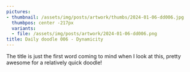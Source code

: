 ```yaml
---
pictures:
- thumbnail: /assets/img/posts/artwork/thumbs/2024-01-06-dd006.jpg
  thumbpos: center -217px
  variants:
  - file: /assets/img/posts/artwork/2024-01-06-dd006.png
title: Daily doodle 006 - Dynamicity
---
```

The title is just the first word coming to mind when I look at this, pretty awesome for a relatively quick doodle!
